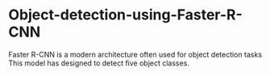# Object-detection-using-Faster-R-CNN
Faster R-CNN is a modern architecture often used for object detection tasks  
This model has designed to detect five object classes.
